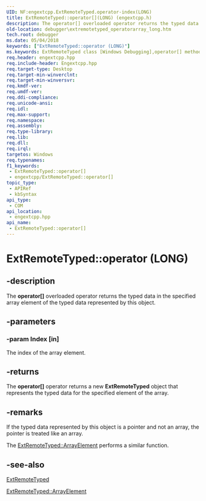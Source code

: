 ```yaml
---
UID: NF:engextcpp.ExtRemoteTyped.operator-index(LONG)
title: ExtRemoteTyped::operator[](LONG) (engextcpp.h)
description: The operator[] overloaded operator returns the typed data in the specified array element of the typed data represented by this object.
old-location: debugger\extremotetyped_operatorarray_long.htm
tech.root: debugger
ms.date: 05/04/2018
keywords: ["ExtRemoteTyped::operator (LONG)"]
ms.keywords: ExtRemoteTyped class [Windows Debugging],operator[] method, ExtRemoteTyped.operator[], ExtRemoteTyped.operator[](LONG), ExtRemoteTyped::Operator[], ExtRemoteTyped::operator[], ExtRemoteTyped::operator[](LONG), debugger.extremotetyped_operatorarray_long, operator[], operator[] method [Windows Debugging], operator[] method [Windows Debugging],ExtRemoteTyped class
req.header: engextcpp.hpp
req.include-header: Engextcpp.hpp
req.target-type: Desktop
req.target-min-winverclnt: 
req.target-min-winversvr: 
req.kmdf-ver: 
req.umdf-ver: 
req.ddi-compliance: 
req.unicode-ansi: 
req.idl: 
req.max-support: 
req.namespace: 
req.assembly: 
req.type-library: 
req.lib: 
req.dll: 
req.irql: 
targetos: Windows
req.typenames: 
f1_keywords:
 - ExtRemoteTyped::operator[]
 - engextcpp/ExtRemoteTyped::operator[]
topic_type:
 - APIRef
 - kbSyntax
api_type:
 - COM
api_location:
 - engextcpp.hpp
api_name:
 - ExtRemoteTyped::operator[]
---
```


# ExtRemoteTyped::operator (LONG)

## -description

The <b>operator[]</b> overloaded operator returns the typed data in the specified array element of the typed data represented by this object.

## -parameters

### -param Index [in]

The index of the array element.

## -returns

The <b>operator[]</b> operator returns a new <b>ExtRemoteTyped</b> object that represents the typed data for the specified element of the array.

## -remarks

If the typed data represented by this object is a pointer and not an array, the pointer is treated like an array.

The <a href="/windows-hardware/drivers/ddi/engextcpp/nf-engextcpp-extremotetyped-arrayelement">ExtRemoteTyped::ArrayElement</a> performs a similar function.

## -see-also

<a href="/windows-hardware/drivers/ddi/engextcpp/nl-engextcpp-extremotetyped">ExtRemoteTyped</a>


<a href="/windows-hardware/drivers/ddi/engextcpp/nf-engextcpp-extremotetyped-arrayelement">ExtRemoteTyped::ArrayElement</a>

